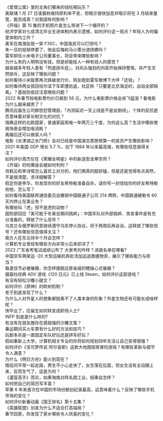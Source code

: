 《爱情公寓》里的主角们哪来的钱吃喝玩乐？  
美联储 1 月 27 日凌晨称维持原利率不变，但暗示很快加息并暗示将在 3 月结束量宽，能否成真？对我国有何影响？  
《开端》第 15 集的手机照片是怎么带进下一个循环的？  
经济学家对七成清北毕业生进体制内表示遗憾，如何评价这一观点？年轻人为何偏爱体制内工作？  
美军在南海坠毁一架 F35C，中国渔民可以打捞吗？  
朱一旦的视频停更了，他会后悔和马小策分道扬镳吗？  
雷军卸任小米电子公司董事长，将会带来哪些影响？  
为什么有的人明明没有钱，但是却能给人一种有钱人的感觉？  
越来越多年轻人患有「热度排斥症」，对风头强劲的内容开始保持警惕，并产生天然排斥，这反映了哪些问题？  
如何看待小米股票再次跌破发行价，网友跑到雷军微博下大呼「还钱」？  
如何看待两女孩回哈尔滨下车即遭劝返，社区称「只要是北京海淀的，出站全部隔离」？基层防疫应注意哪些问题？  
2022 年春节档电影票均价已飙到 56 元，为什么电影票价格会突飞猛涨？看电影为什么越来越贵了？  
腾讯应届生公司群怒怼管理层，「内测延迟一天上线是不是会倒闭」，个体的反抗是否意味着对家长制文化的对抗？  
瑞典这样的北欧国家，普通家庭用电一年两万三千度，为何这么高？生活中哪些使用场景会增加电消耗？  
离婚后还可以做家人吗？  
电影《长津湖之水门桥》会对已经是中国演员票房榜第一的吴京产生哪些影响？  
2021 年美国 GDP 增长 5.7 %，创下 1984 年以来最高值，有哪些信息值得关注？  
如何评价周杰伦在《荣耀全明星》中的新造型龙拳宗师？  
《开端》的何鹰骏会被如何判刑？  
肖鹤云和李诗情怎么喜欢上对方的，他们俩真的挺好磕，但是还是觉得有点突然，不是很清楚，求详细解答？  
假定你是李华，你发现你的好友希特勒准备自杀，请你写一封信给你的好友希特勒劝他，怎么写？  
如何看待美国联邦通信委员会撤销中国联通子公司 214 牌照，中国联通被勒令 60 天内停止在美业务？  
有哪些叫「虎」但不是虎的动物？  
国防部回应「美可能于冬奥会期间挑衅」：中国军队对外部挑衅、突发事件是有充分准备的，释放了什么信号？  
乌克兰与俄罗斯同意继续遵守乌东停火协议，将于两周后再会谈，这释放了哪些信号？还有哪些信息值得关注？  
南方人在东北待半个月会怎样？  
计算机专业曾经有哪些方向非常火后来却凉了？  
2022 广东省考笔试成绩公布了 大家考的咋样 ? 进面名单在哪看?  
中国空军两架运 -20 大型运输机奔赴汤加运送救援物资，展示了哪些能力与担当？  
每逢佳节必被催婚，你怎样摆脱远房亲戚的瞎操心式催婚？  
猫猫社经典 ADV 游戏《120 日元》已上线 Steam，如何评价这部游戏？  
有没有轻松沙雕小甜文？  
如何评价《原神》的砍树机制？  
老子到底发现了什么？  
为什么人对外星人的想象都脱离不了人类本身的形象？外星生物还有可能长成啥样呢？  
快毕业了，应届生如何转变成职场人士?  
INFP 到底是什么样的?  
有没有在朋友圈存在感超强的沙雕文案？  
春运期间买火车票有什么好的方法和技巧？  
玩剧本杀是一直固定车队好玩还是拼车好玩？  
假如重新上大学，计算机相关专业的你将如何规划四年生活让自己变得很强？  
如何评价《宝可梦传说 阿尔宙斯》这款大地图探索冒险游戏？有哪些革新与细节令人满意？  
为什么《明日方舟》能火到现在？  
情侣间平常一起走路，男生不小心走快了，女生落在后面，但女生没有主动跟上来，反而生气了，这是为何？  
《灌篮高手》而论，如果海南对阵名朋工业，结果会怎样？  
如何把自己的简历写丰富？  
苹果 6 年来首次在中国的市场份额创纪录最高，这意味着什么？反映了哪些手机市场的变化？  
如何评价新番动画《国王排名》第十五集？  
《英雄联盟》剑圣为什么不适合打高端局？  
春节回家，你发现了家乡哪些令人欣喜的变化？  
